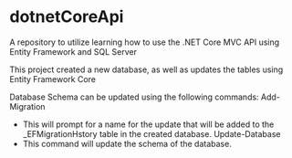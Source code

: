 # dotnetCoreApi
A repository to utilize learning how to use the .NET Core MVC API using Entity Framework and SQL Server

This project created a new database, as well as updates the tables using Entity Framework Core

Database Schema can be updated using the following commands:
Add-Migration
  - This will prompt for a name for the update that will be added to the \_EFMigrationHstory table in the created database.
Update-Database
  - This command will update the schema of the database.
